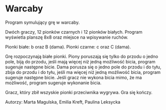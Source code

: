 # Warcaby
Program symulujący grę w warcaby. 

Dwóch graczy, 12 pionków czarnych i 12 pionków białych. Program wyświetla planszę 8x8 oraz miejsce na wpisywanie ruchów. 

Pionki białe: b oraz B (dama).
Pionki czarne: c oraz C (dama).


Grę rozpoczynają białe pionki. Piony poruszają się tylko do przodu o jedno pole, biją do przodu, jeśli mają więcej niż jedną możliwość bicia, program sugeruje następne bicie. Dama porusza się o jedno pole do przodu i do tyłu, zbija do przodu i do tyłu, jeśli ma więcej niż jedną możliwość bicia, program sugeruje następne bicie. Jeśli gracz nie wykona bicia mimo, że ma możliwość, program sugeruje wykonanie bicia. 

Gracz, który zbił wszyskie pionki przeciwnika wygrywa. Gra się kończy.

Autorzy: Marta Magulska, Emilia Kreft, Paulina Leksycka
